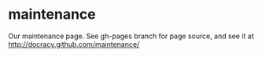 maintenance
===========

Our maintenance page. See gh-pages branch for page source, and see it at http://docracy.github.com/maintenance/